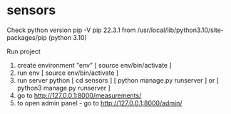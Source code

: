 # sensors

Check python version
pip -V
pip 22.3.1 from /usr/local/lib/python3.10/site-packages/pip (python 3.10)

Run project
1. create environment "env" [ source env/bin/activate ]
2. run env [ source env/bin/activate ]
3. run server python 
[ cd sensors ]
[ python manage.py runserver ] or [ python3 manage.py runserver ] 
4. go to http://127.0.0.1:8000/measurements/
5. to open admin panel - go to http://127.0.0.1:8000/admin/


